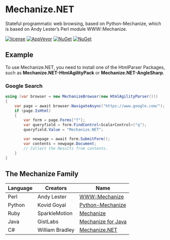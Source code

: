# Mechanize.NET

Stateful programmatic web browsing, based on Python-Mechanize, which is based on Andy Lester’s Perl module WWW::Mechanize. 

[![license](https://img.shields.io/github/license/williamabradley/Mechanize.NET.svg)](https://github.com/WilliamABradley/Mechanize.NET/blob/master/LICENSE)
[![AppVeyor](https://img.shields.io/appveyor/ci/WilliamABradley/mechanize-net.svg)](https://ci.appveyor.com/project/WilliamABradley/mechanize-net)
[![NuGet](https://img.shields.io/nuget/v/Mechanize.NET.svg)](https://www.nuget.org/packages/Mechanize.NET/)
[![NuGet](https://img.shields.io/nuget/dt/Mechanize.NET.svg)](https://www.nuget.org/packages/Mechanize.NET/)

## Example

To use Mechanize.NET, you need to install one of the HtmlParser Packages, such as **Mechanize.NET-HtmlAgilityPack** or **Mechanize.NET-AngleSharp**.

### Google Search

```C#
using (var browser = new MechanizeBrowser(new HtmlAgilityParser()))
{
    var page = await browser.NavigateAsync("https://www.google.com/");
    if (page.IsHtml)
    {
        var form = page.Forms["f"];
        var queryfield = form.FindControl<ScalarControl>("q");
        queryfield.Value = "Mechanize.NET";

        var newpage = await form.SubmitForm();
        var contents = newpage.Document;
        // Collect the Results from contents.
    }
}
```

## The Mechanize Family

| Language | Creators | Name |
| ------ | ------ | ------ |
| Perl | Andy Lester | [WWW::Mechanize](http://search.cpan.org/~petdance/WWW-Mechanize/) |
| Python | Kovid Goyal | [Python-Mechanize](https://pypi.python.org/pypi/mechanize/) |
| Ruby | SparkleMotion | [Mechanize](https://github.com/sparklemotion/mechanize) |
| Java | GistLabs | [Mechanize for Java](https://github.com/GistLabs/mechanize) |
| C# | William Bradley | [Mechanize.NET](https://github.com/WilliamABradley/Mechanize.NET) |